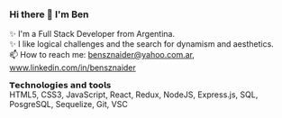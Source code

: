 ### Hi there 👋 I'm Ben
✨ I'm a Full Stack Developer from Argentina.<br>
✨ I like logical challenges and the search for dynamism and aesthetics.<br>
📫 How to reach me: bensznaider@yahoo.com.ar, www.linkedin.com/in/bensznaider

𝗧𝗲𝗰𝗵𝗻𝗼𝗹𝗼𝗴𝗶𝗲𝘀 𝗮𝗻𝗱 𝘁𝗼𝗼𝗹𝘀
<br>HTML5, CSS3, JavaScript, React, Redux, NodeJS, Express.js, SQL, PosgreSQL, Sequelize, Git, VSC
